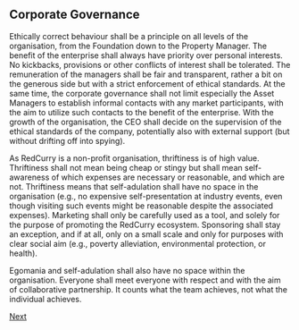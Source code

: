 ## Corporate Governance
Ethically correct behaviour shall be a principle on all levels of the organisation, from the Foundation down to the Property Manager. The benefit of the enterprise shall always have priority over personal interests. No kickbacks, provisions or other conflicts of interest shall be tolerated. The remuneration of the managers shall be fair and transparent, rather a bit on the generous side but with a strict enforcement of ethical standards. At the same time, the corporate governance shall not limit especially the Asset Managers to establish informal contacts with any market participants, with the aim to utilize such contacts to the benefit of the enterprise. With the growth of the organisation, the CEO shall decide on the supervision of the ethical standards of the company, potentially also with external support (but without drifting off into spying).

As RedCurry is a non-profit organisation, thriftiness is of high value. Thriftiness shall not mean being cheap or stingy but shall mean self-awareness of which expenses are necessary or reasonable, and which are not. Thriftiness means that self-adulation shall have no space in the organisation (e.g., no expensive self-presentation at industry events, even though visiting such events might be reasonable despite the associated expenses). Marketing shall only be carefully used as a tool, and solely for the purpose of promoting the RedCurry ecosystem. Sponsoring shall stay an exception, and if at all, only on a small scale and only for purposes with clear social aim (e.g., poverty alleviation, environmental protection, or health).

Egomania and self-adulation shall also have no space within the organisation. Everyone shall meet everyone with respect and with the aim of collaborative partnership. It counts what the team achieves, not what the individual achieves.

[Next](/asset/real/incentivisation.md)
